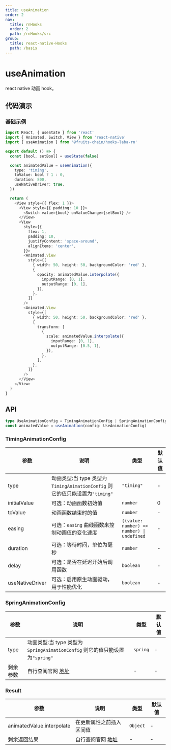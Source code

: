 ```yaml
---
title: useAnimation
order: 2
nav:
  title: rnHooks
  order: 2
  path: /rnHooks/src
group:
  title: react-native-Hooks
  path: /basis
---
```


# useAnimation

react native 动画 hook。

## 代码演示

### 基础示例

```typescript
import React, { useState } from 'react'
import { Animated, Switch, View } from 'react-native'
import { useAnimation } from '@fruits-chain/hooks-laba-rn'

export default () => {
  const [bool, setBool] = useState(false)

  const animatedValue = useAnimation({
    type: 'timing',
    toValue: bool ? 1 : 0,
    duration: 800,
    useNativeDriver: true,
  })

  return (
    <View style={{ flex: 1 }}>
      <View style={{ padding: 10 }}>
        <Switch value={bool} onValueChange={setBool} />
      </View>
      <View
        style={{
          flex: 1,
          padding: 10,
          justifyContent: 'space-around',
          alignItems: 'center',
        }}>
        <Animated.View
          style={[
            { width: 50, height: 50, backgroundColor: 'red' },
            {
              opacity: animatedValue.interpolate({
                inputRange: [0, 1],
                outputRange: [0, 1],
              }),
            },
          ]}
        />
        <Animated.View
          style={[
            { width: 50, height: 50, backgroundColor: 'red' },
            {
              transform: [
                {
                  scale: animatedValue.interpolate({
                    inputRange: [0, 1],
                    outputRange: [0.5, 1],
                  }),
                },
              ],
            },
          ]}
        />
      </View>
    </View>
  )
}
```

## API

```typescript
type UseAnimationConfig = TimingAnimationConfig | SpringAnimationConfig
const animatedValue = useAnimation(config: UseAnimationConfig)
```

### TimingAnimationConfig

| 参数            | 说明                                                                         | 类型                                       | 默认值 |
| --------------- | ---------------------------------------------------------------------------- | ------------------------------------------ | ------ |
| type            | 动画类型:当 type 类型为 `TimingAnimationConfig` 则它的值只能设置为`"timing"` | `"timing"`                                 | -      |
| initialValue    | 可选：动画函数初始值                                                         | `number`                                   | 0      |
| toValue         | 动画函数结束时的值                                                           | `number`                                   | -      |
| easing          | 可选：`easing` 曲线函数来控制动画值的变化速度                                | `((value: number) => number) \| undefined` | -      |
| duration        | 可选：等待时间，单位为毫秒                                                   | `number`                                   | -      |
| delay           | 可选：是否在延迟开始后调用函数                                               | `boolean`                                  | -      |
| useNativeDriver | 可选：启用原生动画驱动，用于性能优化                                         | `boolean`                                  | -      |

### SpringAnimationConfig

| 参数     | 说明                                                                                                | 类型     | 默认值 |
| -------- | --------------------------------------------------------------------------------------------------- | -------- | ------ |
| type     | 动画类型:当 type 类型为 `SpringAnimationConfig` 则它的值只能设置为`"spring"`                        | `spring` | -      |
| 剩余参数 | 自行查阅官网 [地址](https://www.react-native.cn/docs/animated#%E7%BB%84%E5%90%88%E5%8A%A8%E7%94%BB) | -        | -      |

### Result

| 参数                      | 说明                                                                | 类型     | 默认值 |
| ------------------------- | ------------------------------------------------------------------- | -------- | ------ |
| animatedValue.interpolate | 在更新属性之前插入区间值                                            | `Object` | -      |
| 剩余返回结果              | 自行查阅官网 [地址](https://www.react-native.cn/docs/animatedvalue) | -        | -      |
